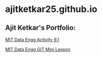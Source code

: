# ajitketkar25.github.io
## Ajit Ketkar's Portfolio:
<a href=https://ajitketkar25.github.io/CDE-Activity-9.1/> MIT Data Engg Activity 9.1 </a>

<a href=https://ajitketkar25.github.io/GitHubMiniLesson> MIT Data Engg GIT Mini Lesson </a>
